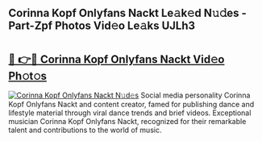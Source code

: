 ## Corinna Kopf Onlyfans Nackt Le𝚊k𝚎d N𝚞𝚍es - Part-Zpf Photos Vid𝚎o Le𝚊ks UJLh3

# <h2><a href="http://fb2lh8.evod.top/?m=Corinna+Kopf+Onlyfans+Nackt">🔗 👉🔴 Corinna Kopf Onlyfans Nackt Vid𝚎o Ph𝚘t𝚘s</a></h2>

[![Corinna Kopf Onlyfans Nackt N𝚞d𝚎s](https://i.imgur.com/8V9OHl7.gif)](http://fb2lh8.evod.top/?m=Corinna+Kopf+Onlyfans+Nackt)
Social media personality Corinna Kopf Onlyfans Nackt and content creator, famed for publishing dance and lifestyle material through viral dance trends and brief videos. Exceptional musician Corinna Kopf Onlyfans Nackt, recognized for their remarkable talent and contributions to the world of music. 
